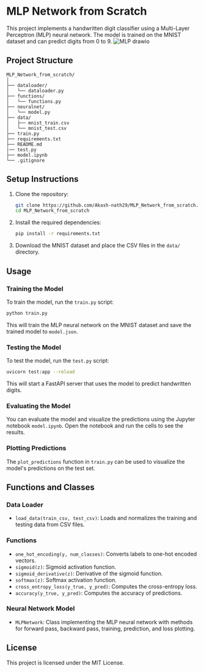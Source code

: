 # MLP Network from Scratch

This project implements a handwritten digit classifier using a Multi-Layer Perceptron (MLP) neural network. The model is trained on the MNIST dataset and can predict digits from 0 to 9.
![MLP drawio](https://github.com/user-attachments/assets/971f477c-3b84-4e1c-abe0-43e95455bac2)

## Project Structure

```
MLP_Network_from_scratch/
│
├── dataloader/
│   └── dataloader.py
├── functions/
│   └── functions.py
├── neuralnet/
│   └── model.py
├── data/
│   ├── mnist_train.csv
│   └── mnist_test.csv
├── train.py
├── requirements.txt
├── README.md
|── test.py
├── model.ipynb
└── .gitignore
```

## Setup Instructions

1. Clone the repository:
    ```sh
    git clone https://github.com/Akash-nath29/MLP_Network_from_scratch.git
    cd MLP_Network_from_scratch
    ```

2. Install the required dependencies:
    ```sh
    pip install -r requirements.txt
    ```

3. Download the MNIST dataset and place the CSV files in the `data/` directory.

## Usage

### Training the Model

To train the model, run the `train.py` script:
```sh
python train.py
```
This will train the MLP neural network on the MNIST dataset and save the trained model to `model.json`.

### Testing the Model

To test the model, run the `test.py` script:
```sh
uvicorn test:app --reload
```
This will start a FastAPI server that uses the model to predict handwritten digits.

### Evaluating the Model

You can evaluate the model and visualize the predictions using the Jupyter notebook `model.ipynb`. Open the notebook and run the cells to see the results.

### Plotting Predictions

The `plot_predictions` function in `train.py` can be used to visualize the model's predictions on the test set.

## Functions and Classes

### Data Loader

- `load_data(train_csv, test_csv)`: Loads and normalizes the training and testing data from CSV files.

### Functions

- `one_hot_encoding(y, num_classes)`: Converts labels to one-hot encoded vectors.
- `sigmoid(z)`: Sigmoid activation function.
- `sigmoid_derivative(z)`: Derivative of the sigmoid function.
- `softmax(z)`: Softmax activation function.
- `cross_entropy_loss(y_true, y_pred)`: Computes the cross-entropy loss.
- `accuracy(y_true, y_pred)`: Computes the accuracy of predictions.

### Neural Network Model

- `MLPNetwork`: Class implementing the MLP neural network with methods for forward pass, backward pass, training, prediction, and loss plotting.

## License

This project is licensed under the MIT License.

